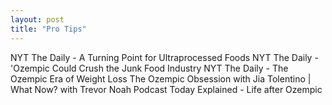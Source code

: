 ```yaml
---
layout: post
title: "Pro Tips"
---
```


NYT The Daily - A Turning Point for Ultraprocessed Foods
NYT The Daily - 'Ozempic Could Crush the Junk Food Industry
NYT The Daily - The Ozempic Era of Weight Loss
The Ozempic Obsession with Jia Tolentino | What Now? with Trevor Noah Podcast
Today Explained - Life after Ozempic